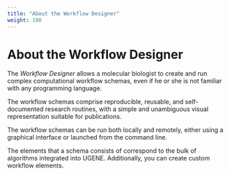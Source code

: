 ```yaml
---
title: "About the Workflow Designer"
weight: 100
---
```


# About the Workflow Designer

The _Workflow Designer_ allows a molecular biologist to create and run complex computational workflow schemas, even if he or she is not familiar with any programming language.

The workflow schemas comprise reproducible, reusable, and self-documented research routines, with a simple and unambiguous visual representation suitable for publications.

The workflow schemas can be run both locally and remotely, either using a graphical interface or launched from the command line.

The elements that a schema consists of correspond to the bulk of algorithms integrated into UGENE. Additionally, you can create custom workflow elements.